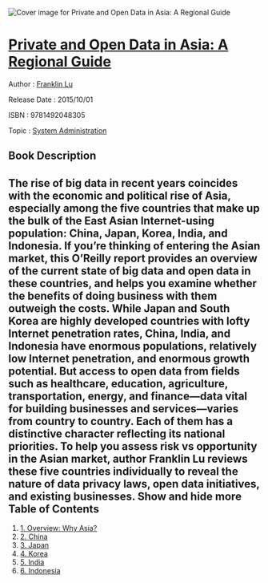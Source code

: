 ![Cover image for Private and Open Data in Asia: A Regional Guide](https://imgdetail.ebookreading.net/cover/cover/system_admin/EB9781492048305.jpg)

[Private and Open Data in Asia: A Regional Guide](https://ebookreading.net/view/book/Private+and+Open+Data+in+Asia%3A+A+Regional+Guide-EB9781492048305_1.html "Private and Open Data in Asia: A Regional Guide")
====================================================================================================================

Author : [Franklin Lu](https://ebookreading.net/search/author/Franklin+Lu)

Release Date : 2015/10/01

ISBN : 9781492048305

Topic : [System Administration](https://ebookreading.net/search/category/system-administration)

Book Description
-----------------

 The rise of big data in recent years coincides with the economic and political rise of Asia, especially among the five countries that make up the bulk of the East Asian Internet-using population: China, Japan, Korea, India, and Indonesia. If you’re thinking of entering the Asian market, this O’Reilly report provides an overview of the current state of big data and open data in these countries, and helps you examine whether the benefits of doing business with them outweigh the costs.
While Japan and South Korea are highly developed countries with lofty Internet penetration rates, China, India, and Indonesia have enormous populations, relatively low Internet penetration, and enormous growth potential. But access to open data from fields such as healthcare, education, agriculture, transportation, energy, and finance—data vital for building businesses and services—varies from country to country. Each of them has a distinctive character reflecting its national priorities.
To help you assess risk vs opportunity in the Asian market, author Franklin Lu reviews these five countries individually to reveal the nature of data privacy laws, open data initiatives, and existing businesses.
        Show and hide more                
Table of Contents
-----------------

1. [1. Overview: Why Asia?](https://ebookreading.net/view/book/Private+and+Open+Data+in+Asia%3A+A+Regional+Guide-EB9781492048305_5.html#idm463984)
1. [2. China](https://ebookreading.net/view/book/Private+and+Open+Data+in+Asia%3A+A+Regional+Guide-EB9781492048305_6.html#idm23120)
1. [3. Japan](https://ebookreading.net/view/book/Private+and+Open+Data+in+Asia%3A+A+Regional+Guide-EB9781492048305_7.html#idm11824)
1. [4. Korea](https://ebookreading.net/view/book/Private+and+Open+Data+in+Asia%3A+A+Regional+Guide-EB9781492048305_8.html#idm495632)
1. [5. India](https://ebookreading.net/view/book/Private+and+Open+Data+in+Asia%3A+A+Regional+Guide-EB9781492048305_9.html#idm476128)
1. [6. Indonesia](https://ebookreading.net/view/book/Private+and+Open+Data+in+Asia%3A+A+Regional+Guide-EB9781492048305_10.html#idm781712)
